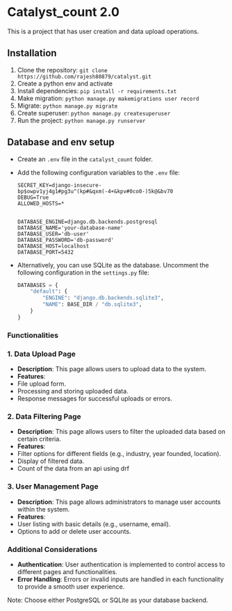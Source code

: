 # Catalyst_count 2.0

This is a project that has user creation and data upload operations.

## Installation

1. Clone the repository: `git clone https://github.com/rajesh80879/catalyst.git`
2. Create a python env and activate 
3. Install dependencies: `pip install -r requirements.txt`
4. Make migration:  `python manage.py makemigrations user record`
5. Migrate:  `python manage.py migrate`
6. Create superuser: `python manage.py createsuperuser`
7. Run the project:  `python manage.py runserver`

## Database and env setup

- Create an `.env` file in the `catalyst_count` folder.

- Add the following configuration variables to the `.env` file:

    ```plaintext
    SECRET_KEY=django-insecure-bp$owpv1yj4g1#pg3u^(kp#&qxm(-4+&kpv#0co0-)5k@&bv70
    DEBUG=True
    ALLOWED_HOSTS=*


    DATABASE_ENGINE=django.db.backends.postgresql
    DATABASE_NAME='your-database-name'
    DATABASE_USER='db-user'
    DATABASE_PASSWORD='db-password'
    DATABASE_HOST=localhost
    DATABASE_PORT=5432
    ```

- Alternatively, you can use SQLite as the database. Uncomment the following configuration in the `settings.py` file:

    ```python
    DATABASES = {
        "default": {
            "ENGINE": "django.db.backends.sqlite3",
            "NAME": BASE_DIR / "db.sqlite3",
        }
    }
    ```


### Functionalities

### 1. Data Upload Page

- **Description**: This page allows users to upload data to the system.
- **Features**:
- File upload form.
- Processing and storing uploaded data.
- Response messages for successful uploads or errors.


### 2. Data Filtering Page

- **Description**: This page allows users to filter the uploaded data based on certain criteria.
- **Features**:
- Filter options for different fields (e.g., industry, year founded, location).
- Display of filtered data.
- Count of the data from an api using drf

### 3. User Management Page

- **Description**: This page allows administrators to manage user accounts within the system.
- **Features**:
- User listing with basic details (e.g., username, email).
- Options to add or delete user accounts.

### Additional Considerations

- **Authentication**: User authentication is implemented to control access to different pages and functionalities.
- **Error Handling**: Errors or invalid inputs are handled in each functionality to provide a smooth user experience.

Note: Choose either PostgreSQL or SQLite as your database backend.
